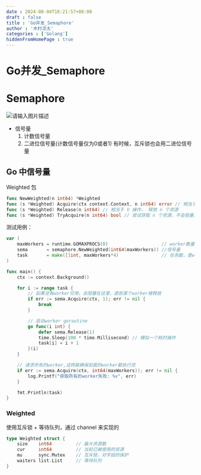 ```yaml
---
date : 2024-08-04T16:21:57+08:00
draft : false
title : 'Go并发_Semaphore'
author : '木村凉太'
categories : ['Golang']
hiddenFromHomePage : true 
---
```



# Go并发_Semaphore

# Semaphore

![请输入图片描述](./images/2024/09/3849264388.jpg)

* 信号量
  1. 计数信号量
  2. 二进位信号量(计数信号量仅为0或者1)
     有时候，互斥锁也会用二进位信号量

## Go 中信号量

Weighted 包

```go
func NewWeighted(n int64) *Weighted
func (s *Weighted) Acquire(ctx context.Context, n int64) error // 相当于 P 操作，你可以一次获取多个资源，如果没有足够多的资源，调用者就会被阻塞。
func (s *Weighted) Release(n int64) // 相当于 V 操作， 释放 n 个资源
func (s *Weighted) TryAcquire(n int64) bool // 尝试获取 n 个资源，不会阻塞，失败返回 false。
```

测试用例：

```go
var (
    maxWorkers = runtime.GOMAXPROCS(0)                    // worker数量
    sema       = semaphore.NewWeighted(int64(maxWorkers)) //信号量
    task       = make([]int, maxWorkers*4)                // 任务数，是worker的四倍
)

func main() {
    ctx := context.Background()

    for i := range task {
        // 如果没有worker可用，会阻塞在这里，直到某个worker被释放
        if err := sema.Acquire(ctx, 1); err != nil {
            break
        }

        // 启动worker goroutine
        go func(i int) {
            defer sema.Release(1)
            time.Sleep(100 * time.Millisecond) // 模拟一个耗时操作
            task[i] = i + 1
        }(i)
    }

    // 请求所有的worker,这样能确保前面的worker都执行完
    if err := sema.Acquire(ctx, int64(maxWorkers)); err != nil {
        log.Printf("获取所有的worker失败: %v", err)
    }

    fmt.Println(task)
}
```

### Weighted

使用互斥锁 + 等待队列，通过 channel 来实现的

```go
type Weighted struct {
    size    int64         // 最大资源数
    cur     int64         // 当前已被使用的资源
    mu      sync.Mutex    // 互斥锁，对字段的保护
    waiters list.List     // 等待队列
}